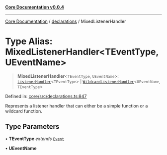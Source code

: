 [**Core Documentation v0.0.4**](../../README.md)

***

[Core Documentation](../../modules.md) / [declarations](../README.md) / MixedListenerHandler

# Type Alias: MixedListenerHandler\<TEventType, UEventName\>

> **MixedListenerHandler**\<`TEventType`, `UEventName`\>: [`ListenerHandler`](ListenerHandler.md)\<`TEventType`\> \| [`WildcardListenerHandler`](WildcardListenerHandler.md)\<`UEventName`, `TEventType`\>

Defined in: [core/src/declarations.ts:847](https://github.com/stonemjs/core/blob/d2167ff53d508d3a75c05f0cf962180518d3e061/src/declarations.ts#L847)

Represents a listener handler that can either be a simple function or a wildcard function.

## Type Parameters

• **TEventType** *extends* [`Event`](../../events/Event/classes/Event.md)

• **UEventName**
